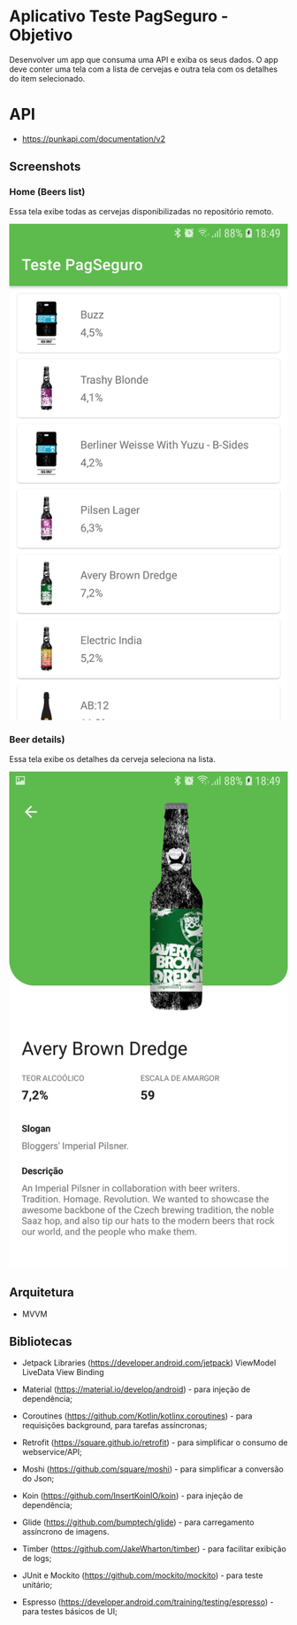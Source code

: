 # Aplicativo Teste PagSeguro - Objetivo
Desenvolver um app que consuma uma API e exiba os seus dados. O app deve conter uma tela com a lista de cervejas e outra tela com os detalhes do item
selecionado.

# API
* https://punkapi.com/documentation/v2

## Screenshots
### Home (Beers list)
Essa tela exibe todas as cervejas disponibilizadas no repositório remoto.

<img src="./docs/imgs/screen_home.jpg" width="600"/>

### Beer details)
Essa tela exibe os detalhes da cerveja seleciona na lista.

<img src="./docs/imgs/screen_beer_details.jpg" width="600"/>

## Arquitetura
* MVVM

## Bibliotecas
* Jetpack Libraries (https://developer.android.com/jetpack)
ViewModel
LiveData
View Binding

* Material (https://material.io/develop/android) - para injeção de dependência;

* Coroutines (https://github.com/Kotlin/kotlinx.coroutines) - para requisições background, para tarefas assíncronas;
* Retrofit (https://square.github.io/retrofit) - para simplificar o consumo de webservice/API;
* Moshi (https://github.com/square/moshi) - para simplificar a conversão do Json;
* Koin (https://github.com/InsertKoinIO/koin) - para injeção de dependência;
* Glide (https://github.com/bumptech/glide) - para carregamento assíncrono de imagens.
* Timber (https://github.com/JakeWharton/timber) - para facilitar exibição de logs;
* JUnit e Mockito (https://github.com/mockito/mockito) -  para teste unitário;
* Espresso (https://developer.android.com/training/testing/espresso) - para testes básicos de UI;
